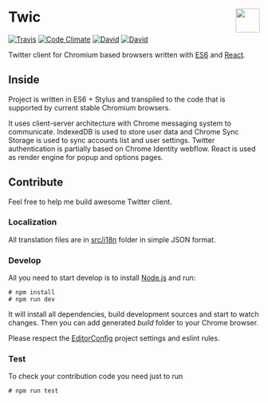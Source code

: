 # Twic <a href="https://github.com/silentroach/twic"><img align="right" src="https://cdn.rawgit.com/silentroach/twic/master/src/images/toolbar.svg" width="48px" /></a>

[![Travis](https://img.shields.io/travis/silentroach/twic.svg?style=flat-square)](https://travis-ci.org/silentroach/twic)
[![Code Climate](https://img.shields.io/codeclimate/github/silentroach/twic.svg?style=flat-square)](https://codeclimate.com/github/silentroach/twic)
[![David](https://img.shields.io/david/silentroach/twic.svg?style=flat-square)](https://david-dm.org/silentroach/twic)
[![David](https://img.shields.io/david/dev/silentroach/twic.svg?style=flat-square)](https://david-dm.org/silentroach/twic#info=devDependencies)

Twitter client for Chromium based browsers written with [ES6](https://babeljs.io) and [React](http://facebook.github.io/react).

## Inside

Project is written in ES6 + Stylus and transpiled to the code that is supported by current stable Chromium browsers.

It uses client-server architecture with Chrome messaging system to communicate. IndexedDB is used to store user data and Chrome Sync Storage is used to sync accounts list and user settings. Twitter authentication is partially based on Chrome Identity webflow. React is used as render engine for popup and options pages.

## Contribute

Feel free to help me build awesome Twitter client.

### Localization

All translation files are in [src/i18n](/silentroach/twic/tree/master/src/i18n) folder in simple JSON format.

### Develop

All you need to start develop is to install [Node.js](https://nodejs.org) and run:

	# npm install
	# npm run dev

It will install all dependencies, build development sources and start to watch changes. Then you can add generated *build* folder to your Chrome browser.

Please respect the [EditorConfig](http://editorconfig.org) project settings and eslint rules.

### Test

To check your contribution code you need just to run

	# npm run test
